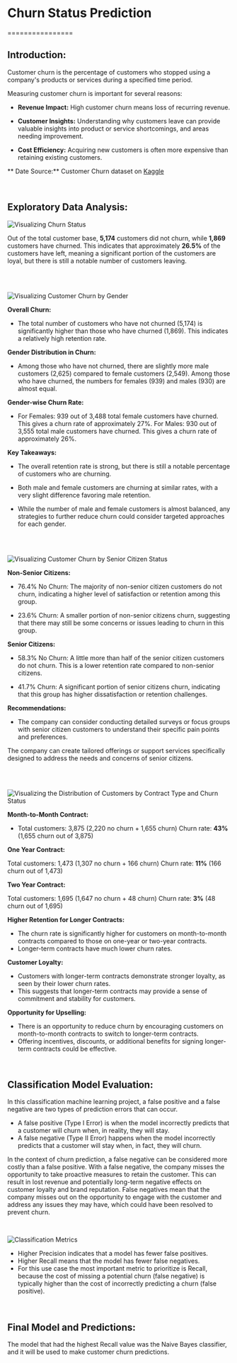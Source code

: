 # Churn Status Prediction
================
## Introduction:
Customer churn is the percentage of customers who stopped using a company's products or services during a specified time period.

Measuring customer churn is important for several reasons:

- **Revenue Impact:** High customer churn means loss of recurring revenue.

- **Customer Insights:** Understanding why customers leave can provide valuable insights into product or service shortcomings, and areas needing improvement.

- **Cost Efficiency:** Acquiring new customers is often more expensive than retaining existing customers.

** Date Source:** Customer Churn dataset on [Kaggle](https://www.kaggle.com/datasets/blastchar/telco-customer-churn) 

<br>

## Exploratory Data Analysis:

![Visualizing Churn Status](/images/1.png)

Out of the total customer base, **5,174** customers did not churn, while **1,869** customers have churned. This indicates that approximately **26.5%** of the customers have left, meaning a significant portion of the customers are loyal, but there is still a notable number of customers leaving.

<br><br>

![Visualizing Customer Churn by Gender](/images/2.png)

**Overall Churn:**

- The total number of customers who have not churned (5,174) is significantly higher than those who have churned (1,869). This indicates a relatively high retention rate.

**Gender Distribution in Churn:**

- Among those who have not churned, there are slightly more male customers (2,625) compared to female customers (2,549).
Among those who have churned, the numbers for females (939) and males (930) are almost equal.

**Gender-wise Churn Rate:**

- For Females: 939 out of 3,488 total female customers have churned. This gives a churn rate of approximately 27%.
For Males: 930 out of 3,555 total male customers have churned. This gives a churn rate of approximately 26%.

**Key Takeaways:**

- The overall retention rate is strong, but there is still a notable percentage of customers who are churning.

- Both male and female customers are churning at similar rates, with a very slight difference favoring male retention.

- While the number of male and female customers is almost balanced, any strategies to further reduce churn could consider targeted approaches for each gender.

<br><br>

![Visualizing Customer Churn by Senior Citizen Status](/images/3.png)

**Non-Senior Citizens:**

- 76.4% No Churn: The majority of non-senior citizen customers do not churn, indicating a higher level of satisfaction or retention among this group.

- 23.6% Churn: A smaller portion of non-senior citizens churn, suggesting that there may still be some concerns or issues leading to churn in this group.

**Senior Citizens:**

- 58.3% No Churn: A little more than half of the senior citizen customers do not churn. This is a lower retention rate compared to non-senior citizens.

- 41.7% Churn: A significant portion of senior citizens churn, indicating that this group has higher dissatisfaction or retention challenges.

**Recommendations:**

- The company can consider conducting detailed surveys or focus groups with senior citizen customers to understand their specific pain points and preferences.

The company can create tailored offerings or support services specifically designed to address the needs and concerns of senior citizens.

<br><br>

![Visualizing the Distribution of Customers by Contract Type and Churn Status](/images/4.png)

**Month-to-Month Contract:**

- Total customers: 3,875 (2,220 no churn + 1,655 churn)
Churn rate: **43%** (1,655 churn out of 3,875)

**One Year Contract:**

Total customers: 1,473 (1,307 no churn + 166 churn)
Churn rate: **11%** (166 churn out of 1,473)

**Two Year Contract:**

Total customers: 1,695 (1,647 no churn + 48 churn)
Churn rate: **3%** (48 churn out of 1,695)

**Higher Retention for Longer Contracts:**

- The churn rate is significantly higher for customers on month-to-month contracts compared to those on one-year or two-year contracts.
- Longer-term contracts have much lower churn rates.

**Customer Loyalty:**

- Customers with longer-term contracts demonstrate stronger loyalty, as seen by their lower churn rates.
- This suggests that longer-term contracts may provide a sense of commitment and stability for customers.

**Opportunity for Upselling:**

- There is an opportunity to reduce churn by encouraging customers on month-to-month contracts to switch to longer-term contracts.
- Offering incentives, discounts, or additional benefits for signing longer-term contracts could be effective.

<br>

## Classification Model Evaluation:

In this classification machine learning project, a false positive and a false negative are two types of prediction errors that can occur.

- A false positive (Type I Error) is when the model incorrectly predicts that a customer will churn when, in reality, they will stay.
- A false negative (Type II Error) happens when the model incorrectly predicts that a customer will stay when, in fact, they will churn.

In the context of churn prediction, a false negative can be considered more costly than a false positive. With a false negative, the company misses the opportunity to take proactive measures to retain the customer. This can result in lost revenue and potentially long-term negative effects on customer loyalty and brand reputation. False negatives mean that the company misses out on the opportunity to engage with the customer and address any issues they may have, which could have been resolved to prevent churn.

<br>

![Classification Metrics](/images/5.png)

- Higher Precision indicates that a model has fewer false positives.
- Higher Recall means that the model has fewer false negatives.
- For this use case the most important metric to prioritize is Recall, because the cost of missing a potential churn (false negative) is typically higher than the cost of incorrectly predicting a churn (false positive).

<br>

## Final Model and Predictions:
The model that had the highest Recall value was the Naive Bayes classifier, and it will be used to make customer churn predictions.

<br>




























